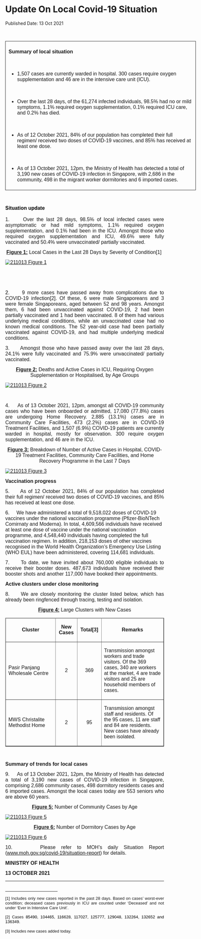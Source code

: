 <html>
    <meta http-equiv="Content-Type" content="text/html; charset=utf-8"/>
    <meta charset="utf-8"/>
    <title>Update On Local Covid-19 Situation</title>
    <body><h1>Update On Local Covid-19 Situation</h1>
    <p>Published Date: 13 Oct 2021</p> <p align="center" style="margin-left: 0in; text-align: center;"><span style="font-family: Arial; font-size: 16px;">&nbsp;</span></p> <table border="1" cellspacing="0" cellpadding="0" width="605" style="width: 454pt; border: none;"> <tbody><tr> <td width="605" valign="top" style="width: 454pt; padding: 5.75pt 0.1in; border-style: solid; border-width: 1pt; text-align: left;"> <p style="text-align: justify;"><span style="font-size: 16px; font-family: Arial;"><strong>Summary of local situation </strong></span></p> <p style="text-align: justify;"><span style="font-size: 16px; font-family: Arial;">&nbsp;</span></p> <ul style="list-style-type: disc;"><li><span style="font-size: 16px; font-family: Arial;">1,507 cases are currently warded in hospital. 300 cases require oxygen supplementation and 46 are in the intensive care unit (ICU).</span><p><span style="font-size: 16px; font-family: Arial;">&nbsp;</span></p></li><li><span style="font-size: 16px; font-family: Arial;">Over the last 28 days, of the 61,274 infected individuals, 98.5% had no or mild symptoms, 1.1% required oxygen supplementation, 0.1% required ICU care, and 0.2% has died. </span><p><span style="font-size: 16px; font-family: Arial;">&nbsp;</span></p></li><li><span style="font-size: 16px; font-family: Arial;"><span style="font-size: 16px;">As of 12 October</span> 2021, 84% of our population has completed their full regimen/ received two doses of COVID-19 vaccines, and 85% has received at least one dose. </span><p><span style="font-size: 16px; font-family: Arial;">&nbsp;</span></p></li><li><span style="font-size: 16px; font-family: Arial;">As of 13 October 2021, 12pm, </span><span style="font-size: 16px; font-family: Arial;">the Ministry of Health has detected a total of 3,190 new cases of COVID-19 infection in Singapore, with 2,686 in the community, 498 in the migrant worker dormitories and 6 imported cases</span><span style="font-size: 16px; font-family: Arial;">. </span></li></ul> </td> </tr> </tbody></table> <p><span style="font-size: 16px; font-family: Arial;"><strong>&nbsp;</strong></span></p> <h2 style="margin-top: 0in; text-align: justify;"><strong style="font-family: Arial; font-size: 16px;"><span style="color: windowtext;">Situation update</span></strong><br></h2> <p style="text-align: justify;"><span style="font-size: 16px; font-family: Arial;"><span><span>1.&nbsp; &nbsp; &nbsp;</span></span></span><span style="font-family: Arial; font-size: 16px;">Over the last 28 days, 98.5% of local infected cases were asymptomatic or had mild symptoms, 1.1% required oxygen supplementation, and 0.1% had been in the ICU. Amongst those who required oxygen supplementation and ICU, 49.6% were fully vaccinated and 50.4% were unvaccinated/ partially vaccinated.</span></p><p style="text-align: center;"><span style="font-family: Arial; font-size: 16px; text-align: left;"><strong><u>Figure 1:</u></strong></span><span style="font-family: Arial; font-size: 16px; text-align: left;"> Local Cases in the Last 28 Days by Severity of Condition[1]</span><span style="font-family: Arial; font-size: 16px; text-align: left;">&nbsp;</span><br></p><p><p><span style="font-size: 16px; font-family: Arial;"><a href="/images/librariesprovider5/covid-19-chart-(pr)/211013-figure-1.png?sfvrsn=8b7b6123_0"><img src="/images/librariesprovider5/covid-19-chart-(pr)/211013-figure-1.png?sfvrsn=8b7b6123_0" data-displaymode="Original" alt="211013 Figure 1" title="211013 Figure 1" data-openoriginalimageonclick="true"></a></span></p><p><span style="font-size: 16px; font-family: Arial;"><span>&nbsp;</span></span></p><p><span style="font-size: 16px; font-family: Arial;">&nbsp;</span></p><p style="text-align: justify;"><span style="font-size: 16px; font-family: Arial;"><span><span style="color: black;">2.&nbsp; &nbsp; &nbsp;</span></span></span><span style="font-family: Arial; font-size: 16px;">9 more cases have passed away from complications due to COVID-19 infection[2].</span><span style="font-family: Arial; font-size: 16px;">&nbsp;Of these, 6 were male Singaporeans and 3 were female Singaporeans, aged between 52 and 98 years. Amongst them, 6 had been unvaccinated against COVID-19, 2 had been partially vaccinated and 1 had been vaccinated. 8 of them had various underlying medical conditions, while an unvaccinated case had no known medical conditions. The 52 year-old case had been partially vaccinated against COVID-19, and had multiple underlying medical conditions.</span></p></p><p><p style="text-align: justify;"><span style="font-size: 16px; font-family: Arial;"><span>3.&nbsp; &nbsp; &nbsp;</span></span><span style="font-family: Arial; font-size: 16px;">Amongst those who have passed away over the last 28 days, 24.1% were fully vaccinated and 75.9% were unvaccinated/ partially vaccinated.</span></p><p style="text-align: center;"><span style="text-align: left; font-size: 16px; font-family: Arial;"><strong><u>Figure 2:</u></strong></span><span style="text-align: left; font-size: 16px; font-family: Arial;"> Deaths and Active Cases in ICU, Requiring Oxygen Supplementation or Hospitalised, by Age Groups</span><br></p></p><p><p><span style="font-size: 16px; font-family: Arial;"><a href="/images/librariesprovider5/covid-19-chart-(pr)/211013-figure-2.png?sfvrsn=1a0d22d6_0"><img src="/images/librariesprovider5/covid-19-chart-(pr)/211013-figure-2.png?sfvrsn=1a0d22d6_0" data-displaymode="Original" alt="211013 Figure 2" title="211013 Figure 2" data-openoriginalimageonclick="true"></a></span></p><p><span style="font-size: 16px; font-family: Arial;"><span>&nbsp;</span></span></p><p style="text-align: justify;"><span style="font-size: 16px; font-family: Arial;">4.&nbsp; &nbsp; &nbsp;</span><span style="font-family: Arial; font-size: 16px;">As of 13 October 2021, 12pm, amongst all COVID-19 community cases who have been onboarded or admitted, 17,080 (77.8%) cases are undergoing Home Recovery. 2,885 (13.1%) cases are in Community Care Facilities, 473 (2.2%) cases are in COVID-19 Treatment Facilities, and 1,507 (6.9%) COVID-19 patients are currently warded in hospital, mostly for observation.</span><span style="font-family: Arial; font-size: 16px;"> </span><span style="font-family: Arial; font-size: 16px;">300 require oxygen supplementation, and 46 are in the ICU.&nbsp;</span></p><p style="text-align: center;"><span style="text-align: left; font-size: 16px; font-family: Arial;"><strong><u>Figure 3:</u></strong></span><span style="text-align: left; font-size: 16px; font-family: Arial;"> Breakdown of Number of Active Cases in Hospital, COVID-19 Treatment Facilities, Community Care Facilities, and Home Recovery Programme in the Last 7 Days</span><br></p></p><p><p><span style="font-size: 16px; font-family: Arial;"><a href="/images/librariesprovider5/covid-19-chart-(pr)/211013-figure-3.png?sfvrsn=4dac53e1_0"><img src="/images/librariesprovider5/covid-19-chart-(pr)/211013-figure-3.png?sfvrsn=4dac53e1_0" data-displaymode="Original" alt="211013 Figure 3" title="211013 Figure 3" data-openoriginalimageonclick="true"></a></span></p><p><strong style="font-family: Arial; font-size: 16px;">Vaccination progress</strong><br></p><p style="text-align: justify;"><span style="font-size: 16px; font-family: Arial;"><span><span>5.&nbsp; &nbsp; &nbsp;</span></span></span><span style="font-family: Arial; font-size: 16px;">As of 12 October 2021, 84% of our population has completed their full regimen/ received two doses of COVID-19 vaccines, and 85% has received at least one dose.</span></p></p><p style="text-align: justify;"><p><span style="font-size: 16px; font-family: Arial;"><span>6.&nbsp; &nbsp; &nbsp;</span></span><span style="font-family: Arial; font-size: 16px;">We have administered a total of 9,518,022 doses of COVID-19 vaccines under the national vaccination programme (Pfizer-BioNTech Comirnaty and Moderna). In total, 4,609,566 individuals have received at least one dose of vaccine under the national vaccination programme, and 4,548,440 individuals having completed the full vaccination regimen. In addition, 218,153 doses of other vaccines recognised in the World Health Organization’s Emergency Use Listing (WHO EUL) have been administered, covering 114,681 individuals.</span></p></p><p><p style="text-align: justify;"><span style="font-size: 16px; font-family: Arial;"><span>7.&nbsp; &nbsp; &nbsp;</span></span><span style="font-family: Arial; font-size: 16px;">To date, we have invited about 760,000 eligible individuals to receive their booster doses. 487,673 individuals have received their booster shots and another 117,000 have booked their appointments.</span></p></p><p><p><strong style="font-family: Arial; font-size: 16px;">Active clusters under close monitoring</strong><br></p><p style="text-align: justify;"><span style="font-size: 16px; font-family: Arial;"><span>8.&nbsp; &nbsp; &nbsp;</span></span><span style="font-family: Arial; font-size: 16px;">We are closely monitoring the cluster listed below, which has already been ringfenced through tracing, testing and isolation.</span></p><p style="text-align: center;"><span style="text-align: left; font-size: 16px; font-family: Arial;"><strong><u>Figure 4:</u></strong></span><span style="text-align: left; font-size: 16px; font-family: Arial;"> Large Clusters with New Cases</span><br></p></p><table border="1" cellspacing="0" cellpadding="0" width="606"> <thead> <tr> <td width="212"> <p align="center"><span style="font-size: 16px; font-family: Arial;"><strong>Cluster</strong></span></p> </td> <td width="58"> <p align="center"><span style="font-size: 16px; font-family: Arial;"><strong>New Cases</strong></span></p> </td> <td width="63"> <p align="center"><span style="font-size: 16px; font-family: Arial;"><strong>Total[3]</strong></span></p> </td> <td width="273"> <p align="center"><span style="font-size: 16px; font-family: Arial;"><strong>Remarks</strong></span></p> </td> </tr> </thead> <tbody><tr> <td width="212"> <p><span style="font-size: 16px; font-family: Arial;">Pasir Panjang Wholesale Centre</span></p> </td> <td width="58"> <p align="center"><span style="font-size: 16px; font-family: Arial;">2</span></p> </td> <td width="63"> <p align="center"><span style="font-size: 16px; font-family: Arial;">369</span></p> </td> <td width="273" valign="top"> <p><span style="font-size: 16px; font-family: Arial;">Transmission amongst workers and trade visitors. Of the 369 cases, 340 are workers at the market, 4 are trade visitors and 25 are household members of cases. </span></p> </td> </tr> <tr> <td width="212"> <p><span style="font-size: 16px; font-family: Arial;">MWS Christalite Methodist Home</span></p> </td> <td width="58"> <p align="center"><span style="font-size: 16px; font-family: Arial;">2</span></p> </td> <td width="63"> <p align="center"><span style="font-size: 16px; font-family: Arial;">95</span></p> </td> <td width="273" valign="top"> <p><span style="font-size: 16px; font-family: Arial;">Transmission amongst staff and residents. Of the 95 cases, 11 are staff and 84 are residents. New cases have already been isolated.</span></p> </td> </tr> </tbody></table><div><br><p><span style="font-size: 16px; font-family: Arial;"><span><strong>Summary of trends for local cases</strong></span></span></p><p style="text-align: justify;"><span style="font-size: 16px; font-family: Arial;"><span>9.&nbsp; &nbsp; &nbsp;</span></span><span style="font-family: Arial; font-size: 16px;">As of 13 October 2021, 12pm, the Ministry of Health has detected a total of 3,190 new cases of COVID-19 infection in Singapore, comprising 2,686 community cases, 498 dormitory residents cases and 6 imported cases. Amongst the local cases today are 553 seniors who are above 60 years.</span></p><p style="text-align: center;"><span style="text-align: left; font-size: 16px; font-family: Arial;"><strong><u>Figure 5:</u></strong></span><span style="text-align: left; font-size: 16px; font-family: Arial;"> Number of Community Cases by Age</span><br></p></div><p><p><span style="font-size: 16px; font-family: Arial;"><a href="/images/librariesprovider5/covid-19-chart-(pr)/211013-figure-5.png?sfvrsn=9b033b7d_0"><img src="/images/librariesprovider5/covid-19-chart-(pr)/211013-figure-5.png?sfvrsn=9b033b7d_0" data-displaymode="Original" alt="211013 Figure 5" title="211013 Figure 5" data-openoriginalimageonclick="true"></a></span></p><p style="text-align: center;"><span style="font-size: 16px; font-family: Arial;"><strong><u>Figure 6:</u></strong></span><span style="font-size: 16px; font-family: Arial;"> Number of Dormitory Cases by Age</span><br></p><p><span style="font-size: 16px; font-family: Arial;"><a href="/images/librariesprovider5/covid-19-chart-(pr)/211013-figure-6.png?sfvrsn=75267a51_0"><img src="/images/librariesprovider5/covid-19-chart-(pr)/211013-figure-6.png?sfvrsn=75267a51_0" data-displaymode="Original" alt="211013 Figure 6" title="211013 Figure 6" data-openoriginalimageonclick="true"></a></span></p><p style="text-align: justify;"><span style="font-size: 16px; font-family: Arial;">10.&nbsp; &nbsp; &nbsp;</span><span style="font-family: Arial; font-size: 16px;">Please refer to </span><span style="font-family: Arial; font-size: 16px;">MOH’s daily Situation Report</span><span style="font-family: Arial; font-size: 16px;"> </span><span style="font-family: Arial; font-size: 16px;">(</span><a href="http://www.moh.gov.sg/covid-19/situation-report" style="font-family: Arial; font-size: 16px;">www.moh.gov.sg/covid-19/situation-report</a><span style="font-family: Arial; font-size: 16px;">) for details.</span></p></p> <p style="margin-left: 0in; text-align: justify;"><strong style="font-family: Arial; font-size: 16px; text-align: left;">MINISTRY OF HEALTH</strong><br></p><div style="padding: 0in 0in 1pt; border-top: none; border-right: none; border-bottom-width: 1pt; border-bottom-style: solid; border-left: none;"> <p style="padding: 0in; border: none;"><span style="font-size: 16px; font-family: Arial;"><strong>13 OCTOBER 2021</strong></span></p> </div> <div><span style="font-size: 16px; font-family: Arial;"><br clear="all"> </span><hr align="left" size="1" width="33%"> <div id="ftn1"> <p style="text-align: justify;"><span style="font-size: 13px; font-family: Arial;">[1] Includes only new cases reported in the past 28 days. Based on cases’ worst-ever condition; deceased cases previously in ICU are counted under ‘Deceased’ and not under ‘Ever in Intensive Care Unit’.</span></p> </div> <div id="ftn2"> <p style="text-align: justify;"><span style="font-family: Arial; font-size: 13px;">[2] Cases <span style="color: black;">85490, 104465, 116628, </span><span style="color: black;">117027, </span><span style="color: black;">125777, 129048, 132264, </span><span style="color: black;">132652 and </span><span style="color: black;">136349</span><span style="color: black;">.<br><br></span></span><span style="font-family: Arial; text-align: left; font-size: 13px;">[3] Includes new cases added today.</span></p></div> </div></body>
</html>